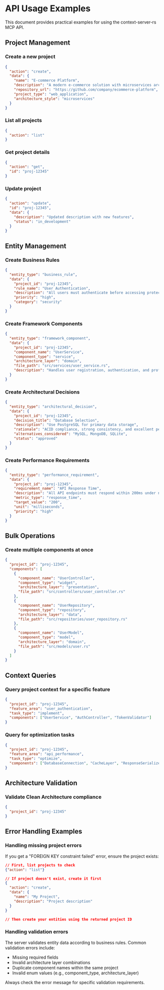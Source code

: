 # API Usage Examples

This document provides practical examples for using the context-server-rs MCP API.

## Project Management

### Create a new project
```json
{
  "action": "create",
  "data": {
    "name": "E-commerce Platform",
    "description": "A modern e-commerce solution with microservices architecture",
    "repository_url": "https://github.com/company/ecommerce-platform",
    "project_type": "web_application",
    "architecture_style": "microservices"
  }
}
```

### List all projects
```json
{
  "action": "list"
}
```

### Get project details
```json
{
  "action": "get",
  "id": "proj-12345"
}
```

### Update project
```json
{
  "action": "update",
  "id": "proj-12345",
  "data": {
    "description": "Updated description with new features",
    "status": "in_development"
  }
}
```

## Entity Management

### Create Business Rules
```json
{
  "entity_type": "business_rule",
  "data": {
    "project_id": "proj-12345",
    "rule_name": "User Authentication",
    "description": "All users must authenticate before accessing protected resources",
    "priority": "high",
    "category": "security"
  }
}
```

### Create Framework Components
```json
{
  "entity_type": "framework_component",
  "data": {
    "project_id": "proj-12345",
    "component_name": "UserService",
    "component_type": "service",
    "architecture_layer": "domain",
    "file_path": "src/services/user_service.rs",
    "description": "Handles user registration, authentication, and profile management"
  }
}
```

### Create Architectural Decisions
```json
{
  "entity_type": "architectural_decision",
  "data": {
    "project_id": "proj-12345",
    "decision_title": "Database Selection",
    "description": "Use PostgreSQL for primary data storage",
    "rationale": "ACID compliance, strong consistency, and excellent performance for complex queries",
    "alternatives_considered": "MySQL, MongoDB, SQLite",
    "status": "approved"
  }
}
```

### Create Performance Requirements
```json
{
  "entity_type": "performance_requirement",
  "data": {
    "project_id": "proj-12345",
    "requirement_name": "API Response Time",
    "description": "All API endpoints must respond within 200ms under normal load",
    "metric_type": "response_time",
    "target_value": "200",
    "unit": "milliseconds",
    "priority": "high"
  }
}
```

## Bulk Operations

### Create multiple components at once
```json
{
  "project_id": "proj-12345",
  "components": [
    {
      "component_name": "UserController",
      "component_type": "widget",
      "architecture_layer": "presentation",
      "file_path": "src/controllers/user_controller.rs"
    },
    {
      "component_name": "UserRepository",
      "component_type": "repository", 
      "architecture_layer": "data",
      "file_path": "src/repositories/user_repository.rs"
    },
    {
      "component_name": "UserModel",
      "component_type": "model",
      "architecture_layer": "domain",
      "file_path": "src/models/user.rs"
    }
  ]
}
```

## Context Queries

### Query project context for a specific feature
```json
{
  "project_id": "proj-12345",
  "feature_area": "user_authentication",
  "task_type": "implement",
  "components": ["UserService", "AuthController", "TokenValidator"]
}
```

### Query for optimization tasks
```json
{
  "project_id": "proj-12345",
  "feature_area": "api_performance",
  "task_type": "optimize",
  "components": ["DatabaseConnection", "CacheLayer", "ResponseSerializer"]
}
```

## Architecture Validation

### Validate Clean Architecture compliance
```json
{
  "project_id": "proj-12345"
}
```

## Error Handling Examples

### Handling missing project errors
If you get a "FOREIGN KEY constraint failed" error, ensure the project exists:

```json
// First, list projects to check
{"action": "list"}

// If project doesn't exist, create it first
{
  "action": "create",
  "data": {
    "name": "My Project",
    "description": "Project description"
  }
}

// Then create your entities using the returned project ID
```

### Handling validation errors
The server validates entity data according to business rules. Common validation errors include:

- Missing required fields
- Invalid architecture layer combinations
- Duplicate component names within the same project
- Invalid enum values (e.g., component_type, architecture_layer)

Always check the error message for specific validation requirements.
